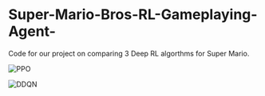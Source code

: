 # Super-Mario-Bros-RL-Gameplaying-Agent-

Code for our project on comparing 3 Deep RL algorthms for Super Mario.

![PPO]([https://github.com/Super-Mario-Bros-RL-Gameplaying-Agent-/PPO.gif](https://github.com/SyntaxButcher/Super-Mario-Bros-RL-Gameplaying-Agent-/blob/main/PPO.gif))

![DDQN]([https://github.com/Super-Mario-Bros-RL-Gameplaying-Agent-/DDQN.gif](https://github.com/SyntaxButcher/Super-Mario-Bros-RL-Gameplaying-Agent-/blob/main/DDQN.gif))
